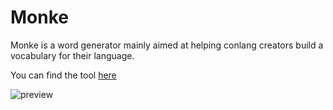 # Monke

Monke is a word generator mainly aimed at helping conlang creators build a vocabulary for their language.

You can find the tool [here](https://monke.lunah.dev/)

![preview](./preview.png)
